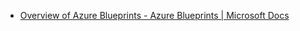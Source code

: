 - [Overview of Azure Blueprints - Azure Blueprints | Microsoft Docs](https://docs.microsoft.com/en-us/azure/governance/blueprints/overview)
